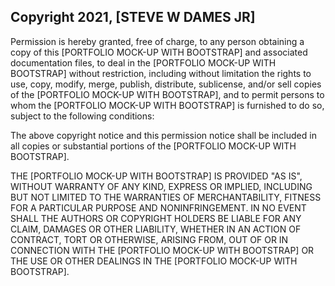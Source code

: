 ## Copyright 2021, [STEVE W DAMES JR]

Permission is hereby granted, free of charge, to any person obtaining a copy of this [PORTFOLIO MOCK-UP WITH BOOTSTRAP] and associated documentation files, to deal in the [PORTFOLIO MOCK-UP WITH BOOTSTRAP] without restriction, including without limitation the rights to use, copy, modify, merge, publish, distribute, sublicense, and/or sell copies of the [PORTFOLIO MOCK-UP WITH BOOTSTRAP], and to permit persons to whom the [PORTFOLIO MOCK-UP WITH BOOTSTRAP] is furnished to do so, subject to the following conditions:

The above copyright notice and this permission notice shall be included in all copies or substantial portions of the [PORTFOLIO MOCK-UP WITH BOOTSTRAP].

THE [PORTFOLIO MOCK-UP WITH BOOTSTRAP] IS PROVIDED "AS IS", WITHOUT WARRANTY OF ANY KIND, EXPRESS OR IMPLIED, INCLUDING BUT NOT LIMITED TO THE WARRANTIES OF MERCHANTABILITY, FITNESS FOR A PARTICULAR PURPOSE AND NONINFRINGEMENT. IN NO EVENT SHALL THE AUTHORS OR COPYRIGHT HOLDERS BE LIABLE FOR ANY CLAIM, DAMAGES OR OTHER LIABILITY, WHETHER IN AN ACTION OF CONTRACT, TORT OR OTHERWISE, ARISING FROM, OUT OF OR IN CONNECTION WITH THE [PORTFOLIO MOCK-UP WITH BOOTSTRAP] OR THE USE OR OTHER DEALINGS IN THE [PORTFOLIO MOCK-UP WITH BOOTSTRAP].
